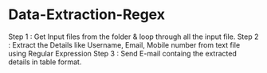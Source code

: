 # Data-Extraction-Regex
Step 1 : Get Input files from the folder & loop through all the input file.
Step 2 : Extract the Details like Username, Email, Mobile number from text file using Regular Expression
Step 3 : Send E-mail containg the extracted details in table format.
